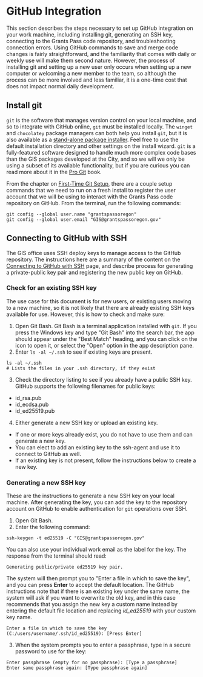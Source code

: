 # GitHub Integration

This section describes the steps necessary to set up GitHub integration on your work machine, including installing git, generating an SSH key, connecting to the Grants Pass code repository, and troubleshooting connection errors.  Using GitHub commands to save and merge code changes is fairly straightforward, and the familiarity that comes with daily or weekly use will make them second nature.  However, the process of installing git and setting up a new user only occurs when setting up a new computer or welcoming a new member to the team, so although the process can be more involved and less familiar, it is a one-time cost that does not impact normal daily development.
## Install git

`git` is the software that manages version control on your local machine, and so to integrate with GitHub online, `git` must be installed locally.  The `winget` and `chocolatey` package managers can both help you install `git`, but it is also available as a [stand-alone package installer](https://git-scm.com/download/win). Feel free to use the default installation directory and other settings on the install wizard. `git` is a fully-featured software designed to handle much more complex code bases than the GIS packages developed at the City, and so we will we only be using a subset of its available functionality, but if you are curious you can read more about it in the [Pro Git](https://git-scm.com/book/en/v2) book.

From the chapter on [First-Time Git Setup](https://git-scm.com/book/en/v2/Getting-Started-First-Time-Git-Setup), there are a couple setup commands that we need to run on a fresh install to register the user account that we will be using to interact with the Grants Pass code repository on GitHub.  From the terminal, run the following commands:

```{PS}
git config --global user.name "grantspassoregon"
git config --global user.email "GIS@grantspassoregon.gov"
```

## Connecting to GitHub with SSH

The GIS office uses SSH deploy keys to manage access to the GitHub repository.  The instructions here are a summary of the content on the [Connecting to GitHub with SSH](https://docs.github.com/en/authentication/connecting-to-github-with-ssh) page, and describe process for generating a private-public key pair and registering the new public key on GitHub.

### Check for an existing SSH key

The use case for this document is for new users, or existing users moving to a new machine, so it is not likely that there are already existing SSH keys available for use.  However, this is how to check and make sure:

1. Open Git Bash.  Git Bash is a terminal application installed with `git`.  If you press the Windows key and type "Git Bash" into the search bar, the app should appear under the "Best Match" heading, and you can click on the icon to open it, or select the "Open" option in the app description pane.
2. Enter `ls -al ~/.ssh` to see if existing keys are present.
```{bash}
ls -al ~/.ssh
# Lists the files in your .ssh directory, if they exist
```
3. Check the directory listing to see if you already have a public SSH key.  GitHub supports the following filenames for public keys:
  - id_rsa.pub
  - id_ecdsa.pub
  - id_ed25519.pub
4. Either generate a new SSH key or upload an existing key.
  - If one or more keys already exist, you do not have to use them and can generate a new key.
  - You can elect to add an existing key to the ssh-agent and use it to connect to GitHub as well.
  - If an existing key is not present, follow the instructions below to create a new key.

### Generating a new SSH key

These are the instructions to generate a new SSH key on your local machine.  After generating the key, you can add the key to the repository account on GitHub to enable authentication for `git` operations over SSH.

1. Open Git Bash.
2. Enter the following command:
```{bash}
ssh-keygen -t ed25519 -C "GIS@grantspassoregon.gov"
```
You can also use your individual work email as the label for the key.  The response from the terminal should read:
```{bash}
Generating public/private ed25519 key pair.
```
The system will then prompt you to "Enter a file in which to save the key", and you can press __Enter__ to accept the default location. The GitHub instructions note that if there is an existing key under the same name, the system will ask if you want to overwrite the old key, and in this case recommends that you assign the new key a custom name instead by entering the default file location and replacing _id_ed25519_ with your custom key name.
```{bash}
Enter a file in which to save the key (C:/users/username/.ssh/id_ed25519): [Press Enter]
```
3. When the system prompts you to enter a passphrase, type in a secure password to use for the key:
```{bash}
Enter passphrase (empty for no passphrase): [Type a passphrase]
Enter same passphrase again: [Type passphrase again]
```

